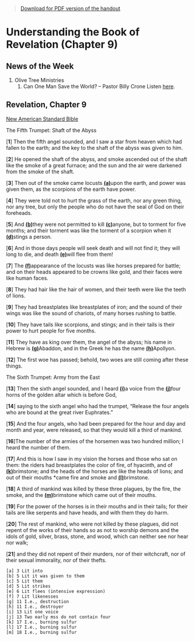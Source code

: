 >[Download for PDF version of the handout](/week032222.pdf)


# Understanding the Book of Revelation (Chapter 9)

## News of the Week

1. Olive Tree Ministries
	1. Can One Man Save the World? – Pastor Billy Crone
	Listen [here](https://rumble.com/vxqfvd-can-one-man-save-the-world-pastor-billy-crone.html).


## Revelation, Chapter 9
[New American Standard Bible](https://biblehub.com/nasb_/revelation/9.htm)

The Fifth Trumpet: Shaft of the Abyss

[**1**] Then the fifth angel sounded, and I saw a star from heaven which had fallen to the earth; and the key to the shaft of the abyss was given to him. 

[**2**] He opened the shaft of the abyss, and smoke ascended out of the shaft like the smoke of a great furnace; and the sun and the air were darkened from the smoke of the shaft. 

[**3**] Then out of the smoke came locusts [**(a)**](https://biblehub.com/nasb_/revelation/9.htm#fn)upon the earth, and power was given them, as the scorpions of the earth have power. 

[**4**] They were told not to hurt the grass of the earth, nor any green thing, nor any tree, but only the people who do not have the seal of God on their foreheads. 

[**5**] And [**(b)**](https://biblehub.com/nasb_/revelation/9.htm#fn)they were not permitted to kill [**(c)**](https://biblehub.com/nasb_/revelation/9.htm#fn)anyone, but to torment for five months; and their torment was like the torment of a scorpion when it [**(d)**](https://biblehub.com/nasb_/revelation/9.htm#fn)stings a person. 

[**6**] And in those days people will seek death and will not find it; they will long to die, and death [**(e)**](https://biblehub.com/nasb_/revelation/9.htm#fn)will flee from them!

[**7**] The [**(f)**](https://biblehub.com/nasb_/revelation/9.htm#fn)appearance of the locusts was like horses prepared for battle; and on their heads appeared to be crowns like gold, and their faces were like human faces. 

[**8**] They had hair like the hair of women, and their teeth were like the teeth of lions. 

[**9**] They had breastplates like breastplates of iron; and the sound of their wings was like the sound of chariots, of many horses rushing to battle. 

[**10**] They have tails like scorpions, and stings; and in their tails is their power to hurt people for five months. 

[**11**] They have as king over them, the angel of the abyss; his name in Hebrew is [**(g)**](https://biblehub.com/nasb_/revelation/9.htm#fn)Abaddon, and in the Greek he has the name [**(h)**](https://biblehub.com/nasb_/revelation/9.htm#fn)Apollyon.

[**12**] The first woe has passed; behold, two woes are still coming after these things.

The Sixth Trumpet: Army from the East

[**13**] Then the sixth angel sounded, and I heard [**(i)**](https://biblehub.com/nasb_/revelation/9.htm#fn)a voice from the [**(j)**](https://biblehub.com/nasb_/revelation/9.htm#fn)four horns of the golden altar which is before God, 

[**14**] saying to the sixth angel who had the trumpet, “Release the four angels who are bound at the great river Euphrates.” 

[**15**] And the four angels, who had been prepared for the hour and day and month and year, were released, so that they would kill a third of mankind. 

[**16**]The number of the armies of the horsemen was two hundred million; I heard the number of them. 

[**17**] And this is how I saw in my vision the horses and those who sat on them: the riders had breastplates the color of fire, of hyacinth, and of [**(k)**](https://biblehub.com/nasb_/revelation/9.htm#fn)brimstone; and the heads of the horses are like the heads of lions; and out of their mouths *came fire and smoke and [**(l)**](https://biblehub.com/nasb_/revelation/9.htm#fn)brimstone. 

[**18**] A third of mankind was killed by these three plagues, by the fire, the smoke, and the [**(m)**](https://biblehub.com/nasb_/revelation/9.htm#fn)brimstone which came out of their mouths. 

[**19**] For the power of the horses is in their mouths and in their tails; for their tails are like serpents and have heads, and with them they do harm.

[**20**] The rest of mankind, who were not killed by these plagues, did not repent of the works of their hands so as not to worship demons and the idols of gold, silver, brass, stone, and wood, which can neither see nor hear nor walk; 

[**21**] and they did not repent of their murders, nor of their witchcraft, nor of their sexual immorality, nor of their thefts.

```
[a] 3 Lit into
[b] 5 Lit it was given to them
[c] 5 Lit them
[d] 5 Lit strikes
[e] 6 Lit flees (intensive expression)
[f] 7 Lit likenesses
[g] 11 I.e., destruction
[h] 11 I.e., destroyer
[i] 13 Lit one voice
[j] 13 Two early mss do not contain four
[k] 17 I.e., burning sulfur
[l] 17 I.e., burning sulfur
[m] 18 I.e., burning sulfur
```

